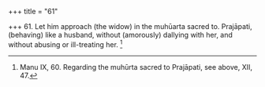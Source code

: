 +++
title = "61"

+++
61. Let him approach (the widow) in the muhūarta sacred to. Prajāpati, (behaving) like a husband, without (amorously) dallying with her, and without abusing or ill-treating her. [^42] 


[^42]:  Manu IX, 60. Regarding the muhūrta sacred to Prajāpati, see above, XII, 47.
